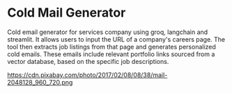 # Cold Mail Generator
Cold email generator for services company using groq, langchain and streamlit. It allows users to input the URL of a company's careers page. The tool then extracts job listings from that page and generates personalized cold emails. These emails include relevant portfolio links sourced from a vector database, based on the specific job descriptions.

https://cdn.pixabay.com/photo/2017/02/08/08/38/mail-2048128_960_720.png
